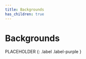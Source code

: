 ```yaml
---
title: Backgrounds
has_children: true
---
```

# Backgrounds

PLACEHOLDER
{: .label .label-purple }
